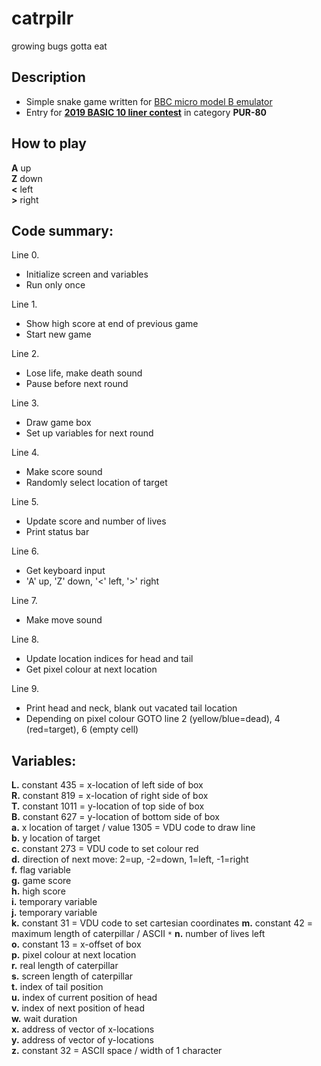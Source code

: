 # catrpilr
growing bugs gotta eat

## Description

* Simple snake game written for [BBC micro model B emulator](https://bbc.godbolt.org)
* Entry for [**2019 BASIC 10 liner contest**](http://gkanold.wixsite.com/homeputerium/kopie-von-basic-10liners-2018) in category **PUR-80**

## How to play

**A** up  
**Z** down  
**<** left  
**>** right  

## Code summary:

Line 0.
*	Initialize screen and variables
*	Run only once

Line 1.
*	Show high score at end of previous game
*	Start new game

Line 2.
*	Lose life, make death sound
* Pause before next round

Line 3.
*	Draw game box
*	Set up variables for next round

Line 4.
*	Make score sound
* Randomly select location of target

Line 5.
*	Update score and number of lives
* Print status bar

Line 6.
*	Get keyboard input
* 'A' up, 'Z' down, '<' left, '>' right

Line 7.
*	Make move sound

Line 8.
*	Update location indices for head and tail
*	Get pixel colour at next location 

Line 9. 
*	Print head and neck, blank out vacated tail location
*	Depending on pixel colour GOTO line 2 (yellow/blue=dead), 4 (red=target), 6 (empty cell)

## Variables:

**L.** constant 435 = x-location of left side of box  
**R.** constant 819 = x-location of right side of box  
**T.** constant 1011 = y-location of top side of box  
**B.** constant 627 = y-location of bottom side of box  
**a.** x location of target / value 1305 = VDU code to draw line  
**b.** y location of target  
**c.** constant 273 = VDU code to set colour red  
**d.** direction of next move: 2=up, -2=down, 1=left, -1=right  
**f.** flag variable  
**g.** game score  
**h.** high score  
**i.** temporary variable  
**j.** temporary variable  
**k.** constant 31 = VDU code to set cartesian coordinates
**m.** constant 42 = maximum length of caterpillar / ASCII `*`
**n.** number of lives left  
**o.** constant 13 = x-offset of box  
**p.** pixel colour at next location  
**r.** real length of caterpillar  
**s.** screen length of caterpillar  
**t.** index of tail position  
**u.** index of current position of head  
**v.** index of next position of head  
**w.** wait duration  
**x.** address of vector of x-locations  
**y.** address of vector of y-locations  
**z.** constant 32 = ASCII space / width of 1 character  
